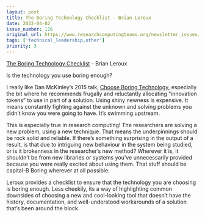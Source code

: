 ```yaml
---
layout: post
title: The Boring Technology Checklist - Brian Leroux
date: 2022-04-02
issue_number: 116
original_url: https://www.researchcomputingteams.org/newsletter_issues/0116
tags: ['technical_leadership,other']
priority: 3
---
```


<!-- markdownlint-disable MD033 -->
<!-- markdownlint-disable MD041 -->
<!-- markdownlint-disable MD049 -->

[The Boring Technology Checklist](https://blog.begin.com/posts/2022-01-27-the-boring-technology-checklist) - Brian Leroux

Is the technology you use boring enough?

I really like Dan McKinley’s 2015 talk, [Choose Boring Technology](https://boringtechnology.club/#17), especially the bit where he recommends frugally and reluctantly allocating “innovation tokens” to use in part of a solution.  Using shiny newness is expensive.  It means constantly fighting against the unknown and solving problems you didn’t know you were going to have.  It’s swimming upstream.

This is especially true in research computing!  The researchers are solving a new problem, using a new technique.  That means the underpinnings should be rock solid and reliable.  If there’s something surprising in the output of a result, is that due to intriguing new behaviour in the system being studied, or is it brokenness in the researcher’s new method?  Wherever it is, it shouldn’t be from new libraries or systems you’ve unnecessarily provided because you were really excited about using them.  That stuff should be capital-B Boring wherever at all possible.

Leroux provides a checklist to ensure that the technology you are choosing is boring enough.  Less cheekily, its a way of highlighting common downsides of choosing a new and cool-looking tool that doesn’t have the history, documentation, and well-understood workarounds of a solution that’s been around the block.
